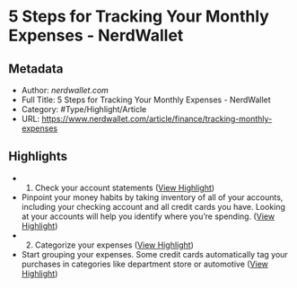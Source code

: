 # 5 Steps for Tracking Your Monthly Expenses - NerdWallet

## Metadata

* Author: *nerdwallet.com*
* Full Title: 5 Steps for Tracking Your Monthly Expenses - NerdWallet
* Category: #Type/Highlight/Article
* URL: https://www.nerdwallet.com/article/finance/tracking-monthly-expenses

## Highlights

* 
  1. Check your account statements ([View Highlight](https://instapaper.com/read/1432472414/17062475))
* Pinpoint your money habits by taking inventory of all of your accounts, including your checking account and all credit cards you have. Looking at your accounts will help you identify where you’re spending. ([View Highlight](https://instapaper.com/read/1432472414/17062477))
* 
  2. Categorize your expenses ([View Highlight](https://instapaper.com/read/1432472414/17062478))
* Start grouping your expenses. Some credit cards automatically tag your purchases in categories like department store or automotive ([View Highlight](https://instapaper.com/read/1432472414/17062480))
